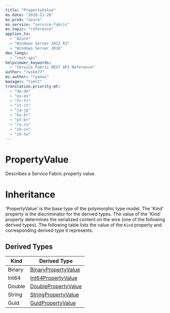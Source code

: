 ```yaml
---
title: "PropertyValue"
ms.date: "2018-11-26"
ms.prod: "azure"
ms.service: "service-fabric"
ms.topic: "reference"
applies_to: 
  - "Azure"
  - "Windows Server 2012 R2"
  - "Windows Server 2016"
dev_langs: 
  - "rest-api"
helpviewer_keywords: 
  - "Service Fabric REST API Reference"
author: "rwike77"
ms.author: "ryanwi"
manager: "timlt"
translation.priority.mt: 
  - "de-de"
  - "es-es"
  - "fr-fr"
  - "it-it"
  - "ja-jp"
  - "ko-kr"
  - "pt-br"
  - "ru-ru"
  - "zh-cn"
  - "zh-tw"
---
```

# PropertyValue

Describes a Service Fabric property value.
# Inheritance

'PropertyValue' is the base type of the polymorphic type model. The 'Kind' property is the discriminator for the derived types. 
The value of the 'Kind' property determines the serialized content on the wire (one of the following derived types). 
The following table lists the value of the `Kind` property and corresponding derived type it represents.
## Derived Types

| Kind | Derived Type |
| --- | --- | 
| Binary | [BinaryPropertyValue](sfclient-model-binarypropertyvalue.md) |
| Int64 | [Int64PropertyValue](sfclient-model-int64propertyvalue.md) |
| Double | [DoublePropertyValue](sfclient-model-doublepropertyvalue.md) |
| String | [StringPropertyValue](sfclient-model-stringpropertyvalue.md) |
| Guid | [GuidPropertyValue](sfclient-model-guidpropertyvalue.md) |

